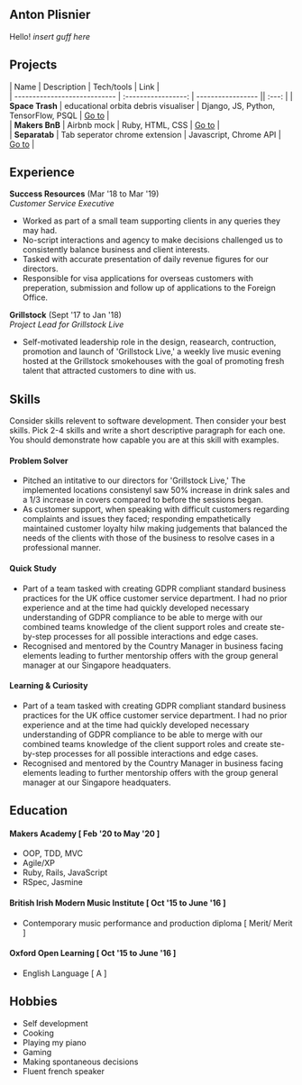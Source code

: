 ## Anton Plisnier

Hello! _insert guff here_

## Projects

| Name                         | Description         | Tech/tools        | Link |  
| ---------------------------- | :-----------------: | ----------------- || :---: |
| **Space Trash**              | educational orbita debris visualiser | Django, JS, Python, TensorFlow, PSQL  | [Go to](https://github.com/Apliz/SpaceTrash "Space Trash") |  
| **Makers BnB** | Airbnb mock   | Ruby, HTML, CSS | [Go to](https://github.com/Apliz/MakersBnb "Makers Bnb") |  
| **Separatab** | Tab seperator chrome extension | Javascript, Chrome API  | [Go to](https://github.com/Apliz/Tab-Seperator "Separatab") |  

## Experience

**Success Resources** (Mar '18 to Mar '19)  
_Customer Service Executive_

- Worked as part of a small team supporting clients in any queries they may had.
- No-script interactions and agency to make decisions challenged us to consistently balance business and client interests.
- Tasked with accurate presentation of daily revenue figures for our directors.  
- Responsible for visa applications for overseas customers with preperation, submission and follow up of applications to the Foreign Office.

**Grillstock** (Sept '17 to Jan '18)  
_Project Lead for Grillstock Live_

- Self-motivated leadership role in the design, reasearch, contruction, promotion and launch of 'Grillstock Live,' a weekly live music evening hosted at the Grillstock smokehouses with the goal of promoting fresh talent that attracted customers to dine with us.

## Skills

Consider skills relevent to software development. Then consider your best skills. Pick 2-4 skills and write a short descriptive paragraph for each one. You should demonstrate how capable you are at this skill with examples.

#### Problem Solver

- Pitched an intitative to our directors for 'Grillstock Live,' The implemented locations consistenyl saw 50% increase in drink sales and a 1/3 increase in covers compared to before the sessions began.
- As customer support, when speaking with difficult customers regarding complaints and issues they faced; responding empathetically maintained customer loyalty hilw making judgements that balanced the needs of the clients with those of the business to resolve cases in a professional manner.

#### Quick Study

- Part of a team tasked with creating GDPR compliant standard business practices for the UK office customer service department. I had no prior experience and at the time had quickly developed necessary understanding of GDPR compliance to be able to merge with our combined teams knowledge of the client support roles and create ste-by-step processes for all possible interactions and edge cases.
- Recognised and mentored by the Country Manager in business facing elements leading to further mentorship offers with the group general manager at our Singapore headquaters.

#### Learning & Curiosity

- Part of a team tasked with creating GDPR compliant standard business practices for the UK office customer service department. I had no prior experience and at the time had quickly developed necessary understanding of GDPR compliance to be able to merge with our combined teams knowledge of the client support roles and create ste-by-step processes for all possible interactions and edge cases.
- Recognised and mentored by the Country Manager in business facing elements leading to further mentorship offers with the group general manager at our Singapore headquaters.

## Education

#### Makers Academy [ Feb '20 to May '20 ]

- OOP, TDD, MVC
- Agile/XP
- Ruby, Rails, JavaScript
- RSpec, Jasmine

#### British Irish Modern Music Institute [ Oct '15 to June '16 ]

- Contemporary music performance and production diploma [ Merit/ Merit ]  

#### Oxford Open Learning [ Oct '15 to June '16 ]

- English Language [ A ]  

## Hobbies

- Self development  
- Cooking  
- Playing my piano  
- Gaming  
- Making spontaneous decisions  
- Fluent french speaker  
